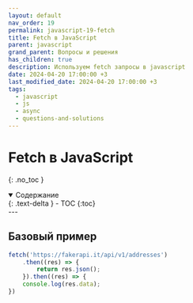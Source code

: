 ```yaml
---
layout: default
nav_order: 19
permalink: javascript-19-fetch
title: Fetch в JavaScript
parent: javascript
grand_parent: Вопросы и решения
has_children: true
description: Используем fetch запросы в javascript
date: 2024-04-20 17:00:00 +3
last_modified_date: 2024-04-20 17:00:00 +3
tags:
  - javascript
  - js
  - async
  - questions-and-solutions
---
```


# Fetch в JavaScript

{: .no_toc }

<details open markdown="block">
  <summary>
    Содержание
  </summary>
  {: .text-delta }
- TOC
{:toc}
</details>
---

## Базовый пример

````javascript
fetch('https://fakerapi.it/api/v1/addresses')
    .then((res) => {
        return res.json();
    }).then((res) => {
    console.log(res.data);
})
````